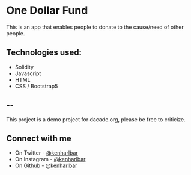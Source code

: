# One Dollar Fund

This is an app that enables people to donate to the cause/need of other people.

## Technologies used:
* Solidity
* Javascript
* HTML
* CSS / Bootstrap5

## --
This project is a demo project for dacade.org, please be free to criticize.

## Connect with me
- On Twitter - [@kenharlbar](https://twitter.com/kenharlbar)
- On Instagram - [@kenharlbar](https://instagram.com/kenharlbar)
- On Github - [@kenharlbar](https://github.com/kenharlbar)
